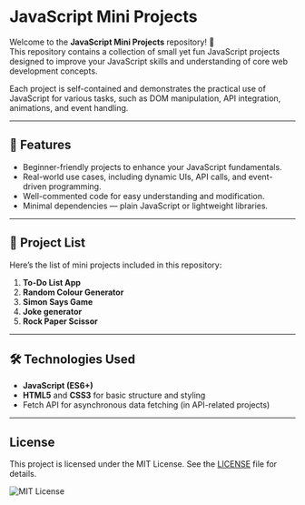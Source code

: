 # JavaScript Mini Projects

Welcome to the **JavaScript Mini Projects** repository! 🚀  
This repository contains a collection of small yet fun JavaScript projects designed to improve your JavaScript skills and understanding of core web development concepts.  

Each project is self-contained and demonstrates the practical use of JavaScript for various tasks, such as DOM manipulation, API integration, animations, and event handling.

---

## 🌟 Features

- Beginner-friendly projects to enhance your JavaScript fundamentals.
- Real-world use cases, including dynamic UIs, API calls, and event-driven programming.
- Well-commented code for easy understanding and modification.
- Minimal dependencies — plain JavaScript or lightweight libraries.

---

## 📂 Project List

Here’s the list of mini projects included in this repository:

1. **To-Do List App**
2. **Random Colour Generator**
3. **Simon Says Game**
4. **Joke generator**
5. **Rock Paper Scissor**

---

## 🛠️ Technologies Used

- **JavaScript (ES6+)**
- **HTML5** and **CSS3** for basic structure and styling
- Fetch API for asynchronous data fetching (in API-related projects)

---

## License

This project is licensed under the MIT License. See the [LICENSE](LICENSE) file for details.

![MIT License](https://img.shields.io/badge/License-MIT-green.svg)
